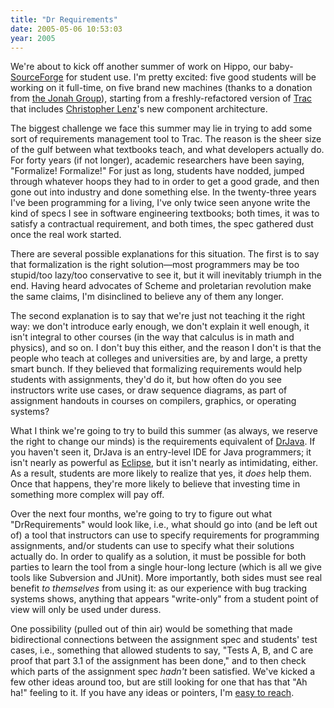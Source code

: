```yaml
---
title: "Dr Requirements"
date: 2005-05-06 10:53:03
year: 2005
---
```

We're about to kick off another summer of work on Hippo, our baby-<a href="http://www.sf.net">SourceForge</a> for student use.  I'm pretty excited: five good students will be working on it full-time, on five brand new machines (thanks to a donation from <a href="http://www.jonahgroup.com">the Jonah Group</a>), starting from a freshly-refactored version of <a href="http://projects.edgwall.com/trac">Trac</a> that includes <a href="http://www.cmlenz.net">Christopher Lenz</a>'s new component architecture.

The biggest challenge we face this summer may lie in trying to add some sort of requirements management tool to Trac.  The reason is the sheer size of the gulf between what textbooks teach, and what developers actually do.  For forty years (if not longer), academic researchers have been saying, "Formalize!  Formalize!"  For just as long, students have nodded, jumped through whatever hoops they had to in order to get a good grade, and then gone out into industry and done something else.  In the twenty-three years I've been programming for a living, I've only twice seen anyone write the kind of specs I see in software engineering textbooks; both times, it was to satisfy a contractual requirement, and both times, the spec gathered dust once the real work started.

There are several possible explanations for this situation.  The first is to say that formalization is the right solution—most programmers may be too stupid/too lazy/too conservative to see it, but it will inevitably triumph in the end.  Having heard advocates of Scheme and proletarian revolution make the same claims, I'm disinclined to believe any of them any longer.

The second explanation is to say that we're just not teaching it the right way: we don't introduce early enough, we don't explain it well enough, it isn't integral to other courses (in the way that calculus is in math and physics), and so on.  I don't buy this either, and the reason I don't is that the people who teach at colleges and universities are, by and large, a pretty smart bunch.  If they believed that formalizing requirements would help students with assignments, they'd do it, but how often do you see instructors write use cases, or draw sequence diagrams, as part of assignment handouts in courses on compilers, graphics, or operating systems?

What I think we're going to try to build this summer (as always, we reserve the right to change our minds) is the requirements equivalent of <a href="http://drjava.sf.net">DrJava</a>.  If you haven't seen it, DrJava is an entry-level IDE for Java programmers; it isn't nearly as powerful as <a href="http://www.eclipse.org">Eclipse</a>, but it isn't nearly as intimidating, either.  As a result, students are more likely to realize that yes, it <em>does</em> help them.  Once that happens, they're more likely to believe that investing time in something more complex will pay off.

Over the next four months, we're going to try to figure out what "DrRequirements" would look like, i.e., what should go into (and be left out of) a tool that instructors can use to specify requirements for programming assignments, and/or students can use to specify what their solutions actually do.  In order to qualify as a solution, it must be possible for both parties to learn the tool from a single hour-long lecture (which is all we give tools like Subversion and JUnit).  More importantly, both sides must see real benefit <em>to themselves</em> from using it: as our experience with bug tracking systems shows, anything that appears "write-only" from a student point of view will only be used under duress.

One possibility (pulled out of thin air) would be something that made bidirectional connections between the assignment spec and students' test cases, i.e., something that allowed students to say, "Tests A, B, and C are proof that part 3.1 of the assignment has been done," and to then check which parts of the assignment spec <em>hadn't</em> been satisfied.  We've kicked a few other ideas around too, but are still looking for one that has that "Ah ha!" feeling to it.  If you have any ideas or pointers, I'm <a href="mailto:gvwilson@cs.utoronto.ca">easy to reach</a>.

